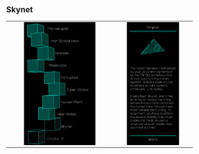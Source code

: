 ## Skynet

<table border=0 align="center">
    <tr>
        <td align="center" valign="middle">
            <img src="chapter_09.png" alt="Chapter 9" width="70%">
        </td>
        <td align="center" valign="middle">
            <img src="skynet.png" alt="skynet" width="70%">
        </td>
    </tr>
</table>
